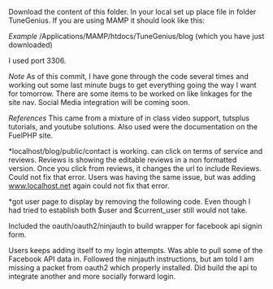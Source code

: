 Download the content of this folder. In your local set up place file in folder TuneGenius. If you are using MAMP it should look like this:

*Example*
/Applications/MAMP/htdocs/TuneGenius/blog (which you have just downloaded)

I used port 3306. 

*Note* As of this commit, I have gone through the code several times and working out some last minute bugs to get everything going the way I want for tomorrow. There are some items to be worked on like linkages for the site nav. Social Media integration will be coming soon. 

*References* This came from a mixture of in class video support, tutsplus tutorials, and youtube solutions. Also used were the documentation on the FuelPHP site. 

*localhost/blog/public/contact is working. can click on terms of service and reviews. Reviews is showing the editable reviews in a non formatted version. Once you click from reviews, it changes the url to include Reviews. Could not fix that error. Users was having the same issue, but was adding www.localhost.net again could not fix that error. 

*got user page to display by removing the following code. Even though I had tried to establish both $user and $current_user still would not take.
<!-- <?php if ($user){ ?>
	<p>
		Logged in as <?php echo Html::anchor('users/view/'.$current_user->id, $current_user->username) ?>
		(<?php echo Html::anchor('users/logout', 'Log out') ?>)
	</p>
<?php }else{ ?>
	<p><?php echo Html::anchor('users/login', 'Log in') ?></p>
<?php } ?> -->

Included the oauth/oauth2/ninjauth to build wrapper for facebook api signin form. 

Users keeps adding itself to my login attempts. Was able to pull some of the Facebook API data in. Followed the ninjauth instructions, but am told I am missing a packet from oauth2 which properly installed. Did build the api to integrate another and more socially forward login.  